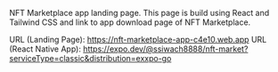 NFT Marketplace app landing page.
This page is build using React and Tailwind CSS and link to app download page of NFT Marketplace.

URL (Landing Page): https://nft-marketplace-app-c4e10.web.app
URL (React Native App): https://expo.dev/@ssiwach8888/nft-market?serviceType=classic&distribution=exxpo-go
